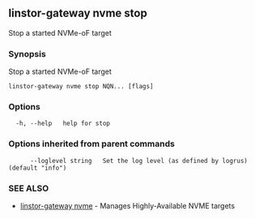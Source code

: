 ## linstor-gateway nvme stop

Stop a started NVMe-oF target

### Synopsis

Stop a started NVMe-oF target

```
linstor-gateway nvme stop NQN... [flags]
```

### Options

```
  -h, --help   help for stop
```

### Options inherited from parent commands

```
      --loglevel string   Set the log level (as defined by logrus) (default "info")
```

### SEE ALSO

* [linstor-gateway nvme](linstor-gateway_nvme.md)	 - Manages Highly-Available NVME targets

